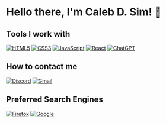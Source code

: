 
# Hello there, I'm Caleb D. Sim! :wave:


## Tools I work with
[![HTML5](https://img.shields.io/badge/HTML5-%23E34F26.svg?style=for-the-badge&logo=html5&logoColor=white)](https://developer.mozilla.org/en-US/docs/Web/HTML)
[![CSS3](https://img.shields.io/badge/CSS3-%231572B6.svg?style=for-the-badge&logo=css3&logoColor=white)](https://developer.mozilla.org/en-US/docs/Web/CSS)
[![JavaScript](https://img.shields.io/badge/JavaScript-%23323330.svg?style=for-the-badge&logo=javascript&logoColor=%23F7DF1E)](https://developer.mozilla.org/en-US/docs/Web/JavaScript)
[![React](https://img.shields.io/badge/React-%2320232a.svg?style=for-the-badge&logo=react&logoColor=%2361DAFB)](https://reactjs.org/)
[![ChatGPT](https://img.shields.io/badge/ChatGPT-74aa9c?style=for-the-badge&logo=openai&logoColor=white)](https://openai.com/)



## How to contact me


[![Discord](https://img.shields.io/badge/Discord-%235865F2.svg?style=for-the-badge&logo=discord&logoColor=white)](link-to-your-discord)
[![Gmail](https://img.shields.io/badge/Gmail-D14836?style=for-the-badge&logo=gmail&logoColor=white)](mailto:your-email@gmail.com)

## Preferred Search Engines

[![Firefox](https://img.shields.io/badge/Firefox-FF7139?style=for-the-badge&logo=Firefox-Browser&logoColor=white)](https://www.mozilla.org/en-US/firefox/new/)
[![Google](https://img.shields.io/badge/Google-4285F4?style=for-the-badge&logo=google&logoColor=white)](https://www.google.com/)

